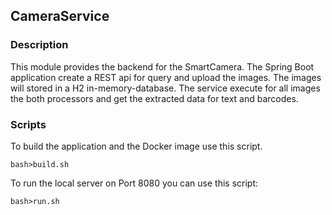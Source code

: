 ## CameraService

### Description
This module provides the backend for the SmartCamera. The Spring Boot application create a REST api for query and upload the images. The images will stored in a H2 in-memory-database. The service execute for all images the both processors and get the extracted data for text and barcodes.

### Scripts
To build the application and the Docker image use this script.

	bash>build.sh

To run the local server on Port 8080 you can use this script:

	bash>run.sh
